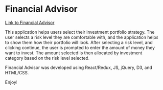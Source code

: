 # Financial Advisor

[Link to Financial Advisor](http://gleaming-marble.surge.sh/)

This application helps users select their investment portfolio strategy. The user selects a risk level they are comfortable with, and the application helps to show them how their portfolio will look. After selecting a risk level, and clicking continue, the user is prompted to enter the amount of money they want to invest. The amount selected is then allocated by investment category based on the risk level selected.  

Financial Advisor was developed using React/Redux, JS, jQuery, D3, and HTML/CSS.

Enjoy!

